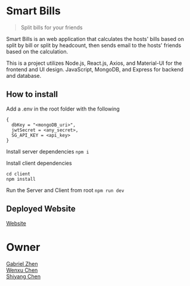 # Smart Bills
> Split bills for your friends
> 
Smart Bills is an web application that calculates the hosts' bills based on split by bill or split by headcount, then sends email to the hosts' friends based on the calculation.

This is a project utilizes Node.js, React.js, Axios, and Material-UI for the frontend and UI design. JavaScript, MongoDB, and Express for backend and database.

## How to install
Add a .env in the root folder with the following
```
{
  dbKey = "<mongoDB_uri>",
  jwtSecret = <any_secret>,
  SG_API_KEY = <api_key>
}
```

Install server dependencies
`npm i`

Install client dependencies
```
cd client 
npm install
```
Run the Server and Client from root
`npm run dev`

## Deployed Website
[Website](http://54.157.175.231/)

# Owner
[Gabriel Zhen](https://github.com/gabzn)  
[Wenxu Chen](https://github.com/WenxuC)  
[Shiyang Chen](https://github.com/channnx)

